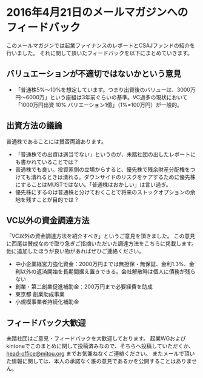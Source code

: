 # 2016年4月21日のメールマガジンへのフィードバック

このメールマガジンでは起業ファイナンスのレポートとCSAJファンドの紹介を行いました。
それに関して頂いたフィードバックを以下にまとめていきます。

## バリュエーションが不適切ではないかという意見

- 「普通株5%〜10%を想定しています。つまり出資後のバリューは、3000万円〜6000万」という座組は3年前ぐらいの基準。VC過多の現状において「1000万円出資 10% バリエーション1億」（1%=100万円）が一般的。

## 出資方法の議論

普通株であることには賛否両論あります。

- 「普通株での出資は適当でない」というのが、未踏社団の出したレポートにも書かれていることでは？
- 普通株でも良い。投資家側の立場からすると、優先株で残余財産分配権をつけても潰れるときは潰れる。ダウンサイドのリスクをケアするために優先株にすることはMUSTではない。「普通株はおかしい」は言い過ぎ。
- 優先株にするのは普通株と分けておくことで将来のストックオプションの余地を残すことが目的では？

## VC以外の資金調達方法

「VC以外の資金調達方法を紹介すべき」というご意見を頂きました。
この意見に西尾は賛成なので取り急ぎご指摘いただいた調達方法をこちらに掲載します。
他に追加したほうが良い物があればぜひご連絡ください。

- 中小企業経営力強化資金：2000万円までは無担保・無保証、金利1.3%、金利以外の返済開始を長期間据え置きできる。会社解散時は個人に債務が残らない
- 創業・第二創業促進補助金：200万円まで必要経費を助成
- 東京都 創業助成事業
- 小規模事業者持続化補助金


## フィードバック大歓迎

未踏社団はご意見・フィードバックを大歓迎しております。
起業WGおよびkintoneでこのまとめに関して投稿済みなので、そちらへ投稿していただくか、 head-office@mitou.org までお気兼ねなくご連絡ください。
またメールで頂いた情報に関しては、本人の承諾なく誰の意見であるかを公開することはありません。
